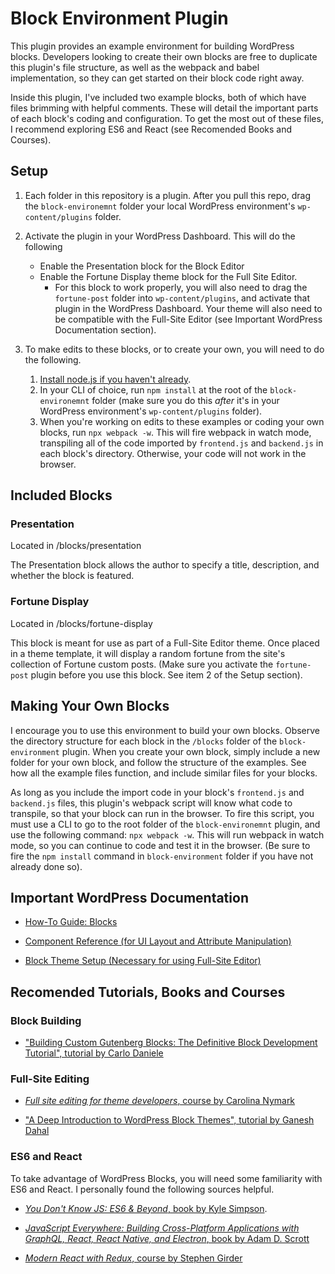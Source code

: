 # Block Environment Plugin

This plugin provides an example environment for building WordPress blocks. Developers looking to create their own blocks are free to duplicate this plugin's file structure, as well as the webpack and babel implementation, so they can get started on their block code right away. 

Inside this plugin, I've included two example blocks, both of which have files brimming with helpful comments. These will detail the important parts of each block's coding and configuration. To get the most out of these files, I recommend exploring ES6 and React (see Recomended Books and Courses). 

## Setup

1. Each folder in this repository is a plugin. After you pull this repo, drag the `block-environemnt` folder your local WordPress environment's `wp-content/plugins` folder.

2. Activate the plugin in your WordPress Dashboard. This will do the following
   - Enable the Presentation block for the Block Editor
   - Enable the Fortune Display theme block for the Full Site Editor. 
     - For this block to work properly, you will also need to drag the `fortune-post` folder into `wp-content/plugins`, and activate that plugin in the WordPress Dashboard. Your theme will also need to be compatible with the Full-Site Editor (see Important WordPress Documentation section).

3. To make edits to these blocks, or to create your own, you will need to do the following.
   1. [Install node.js if you haven't already](https://nodejs.dev/en/learn/how-to-install-nodejs/).
   1. In your CLI of choice, run `npm install` at the root of the `block-environemnt` folder (make sure you do this *after* it's in your WordPress environment's `wp-content/plugins` folder). 
   2. When you're working on edits to these examples or coding your own blocks, run `npx webpack -w`. This will fire webpack in watch mode, transpiling all of the code imported by `frontend.js` and `backend.js` in each block's directory. Otherwise, your code will not work in the browser.

## Included Blocks

### Presentation

Located in /blocks/presentation

The Presentation block allows the author to specify a title, description, and whether the block is featured.

### Fortune Display

Located in /blocks/fortune-display

This block is meant for use as part of a Full-Site Editor theme. Once placed in a theme template, it will display a random fortune from the site's collection of Fortune custom posts. (Make sure you activate the `fortune-post` plugin before you use this block. See item 2 of the Setup section).

## Making Your Own Blocks

I encourage you to use this environment to build your own blocks. Observe the directory structure for each block in the `/blocks` folder of the `block-environment` plugin. When you create your own block, simply include a new folder for your own block, and follow the structure of the examples. See how all the example files function, and include similar files for your blocks. 

As long as you include the import code in your block's `frontend.js` and `backend.js` files, this plugin's webpack script will know what code to transpile, so that your block can run in the browser. To fire this script, you must use a CLI to go to the root folder of the `block-environemnt` plugin, and use the following command: `npx webpack -w`. This will run webpack in watch mode, so you can continue to code and test it in the browser. (Be sure to fire the `npm install` command in `block-environment` folder if you have not already done so).

## Important WordPress Documentation

- [How-To Guide: Blocks](https://developer.wordpress.org/block-editor/how-to-guides/block-tutorial/)

- [Component Reference (for UI Layout and Attribute Manipulation)](https://developer.wordpress.org/block-editor/reference-guides/components/)

- [Block Theme Setup (Necessary for using Full-Site Editor)](https://developer.wordpress.org/themes/block-themes/block-theme-setup/)

## Recomended Tutorials, Books and Courses

### Block Building

- ["Building Custom Gutenberg Blocks: The Definitive Block Development Tutorial", tutorial by Carlo Daniele](https://kinsta.com/blog/gutenberg-blocks/)

### Full-Site Editing

- [*Full site editing for theme developers*, course by Carolina Nymark](https://fullsiteediting.com/courses/full-site-editing-for-theme-developers/)

- ["A Deep Introduction to WordPress Block Themes", tutorial by Ganesh Dahal](https://css-tricks.com/a-deep-introduction-to-wordpress-block-themes/)

### ES6 and React

To take advantage of WordPress Blocks, you will need some familiarity with ES6 and React. I personally found the following sources helpful.

- [*You Don't Know JS: ES6 & Beyond*, book by Kyle Simpson](https://learning.oreilly.com/library/view/you-dont-know/9781491905241/).

- [*JavaScript Everywhere: Building Cross-Platform Applications with GraphQL, React, React Native, and Electron*, book by Adam D. Scrott](https://learning.oreilly.com/library/view/javascript-everywhere/9781492046974/)

- [*Modern React with Redux*, course by Stephen Girder](https://www.udemy.com/course/react-redux/)

